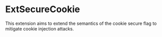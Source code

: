 ExtSecureCookie
==============

This extension aims to extend the semantics of the cookie secure flag to mitigate cookie injection attacks. 
